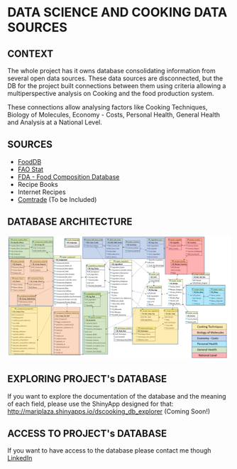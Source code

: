 # DATA SCIENCE AND COOKING DATA SOURCES 

## CONTEXT 

The whole project has it owns database consolidating information from several open data sources. These data sources are disconnected, but the DB for the project built connections between them using criteria allowing a multiperspective analysis on Cooking and the food production system.  

These connections allow analysing factors like Cooking Techniques, Biology of Molecules, Economy - Costs, Personal Health, General Health and Analysis at a National Level. 

## SOURCES

- [FoodDB](http://foodb.ca/)
- [FAO Stat](http://www.fao.org/faostat/en/?#data)
- [FDA - Food Composition Database](https://ndb.nal.usda.gov/ndb/nutrients/index)
- Recipe Books
- Internet Recipes
- [Comtrade](https://comtrade.un.org/data/) (To be Included)

## DATABASE ARCHITECTURE

![Data Base Architecture](https://github.com/MariPlaza/dscooking/blob/master/Database_Architecture.png "Data Base Architecture")


## EXPLORING PROJECT's DATABASE

If you want to explore the documentation of the database and the meaning of each field, please use the ShinyApp designed for that: http://mariplaza.shinyapps.io/dscooking_db_explorer (Coming Soon!)

## ACCESS TO PROJECT's DATABASE

If you want to have access to the database please contact me though [LinkedIn](https://www.linkedin.com/in/maria-ines-plaza-schwarck-9825962/)
